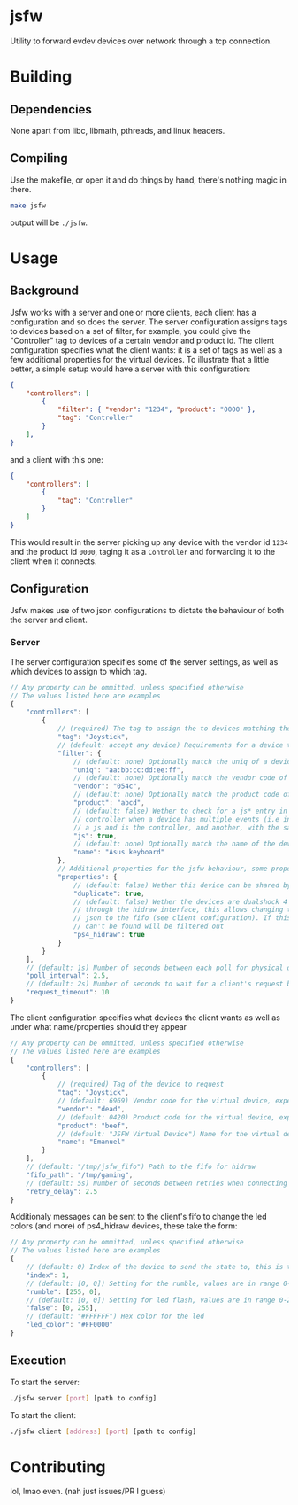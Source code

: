 # jsfw

Utility to forward evdev devices over network through a tcp connection.

# Building

## Dependencies

None apart from libc, libmath, pthreads, and linux headers.

## Compiling

Use the makefile, or open it and do things by hand, there's nothing magic in there.

```sh
make jsfw
```

output will be `./jsfw`.

# Usage

## Background

Jsfw works with a server and one or more clients, each client has a configuration and so does the server. The server configuration assigns tags to devices based on a set of filter, for example, you could give the "Controller" tag to devices of a certain vendor and product id. The client configuration specifies what the client wants: it is a set of tags as well as a few additional properties for the virtual devices. To illustrate that a little better, a simple setup would have a server with this configuration:

```json
{
    "controllers": [
        {
            "filter": { "vendor": "1234", "product": "0000" },
            "tag": "Controller"
        }
    ],
}
```

and a client with this one:

```json 
{
    "controllers": [
        {
            "tag": "Controller"
        }
    ]
}
```

This would result in the server picking up any device with the vendor id `1234` and the product id `0000`, taging it as a `Controller` and forwarding it to the client when it connects.

## Configuration

Jsfw makes use of two json configurations to dictate the behaviour of both the server and client.

### Server

The server configuration specifies some of the server settings, as well as which devices to assign to which tag.

```js
// Any property can be ommitted, unless specified otherwise
// The values listed here are examples
{
    "controllers": [
        {
            // (required) The tag to assign the to devices matching the filter
            "tag": "Joystick",
            // (default: accept any device) Requirements for a device to be assigned the tag
            "filter": {
                // (default: none) Optionally match the uniq of a device, expects a 17 long string of this form
                "uniq": "aa:bb:cc:dd:ee:ff",
                // (default: none) Optionally match the vendor code of the device, expects a 4 long hex string
                "vendor": "054c",
                // (default: none) Optionally match the product code of the device, expects a 4 long hex string
                "product": "abcd",
                // (default: false) Wether to check for a js* entry in the device tree, useful to match only the
                // controller when a device has multiple events (i.e in the case of a ps4 controller one device has
                // a js and is the controller, and another, with the same uniq/vendor/product, is the mouse and keyboard).
                "js": true,
                // (default: none) Optionally match the name of the device
                "name": "Asus keyboard"
            },
            // Additional properties for the jsfw behaviour, some properties may act as a filter.
            "properties": {
                // (default: false) Wether this device can be shared by multiple client
                "duplicate": true,
                // (default: false) Wether the devices are dualshock 4 controllers that can be controlled
                // through the hidraw interface, this allows changing the led colors from the client by writing
                // json to the fifo (see client configuration). If this is enabled, any device whose hidraw interface
                // can't be found will be filtered out
                "ps4_hidraw": true
            }
        }
    ],
    // (default: 1s) Number of seconds between each poll for physical devices
    "poll_interval": 2.5,
    // (default: 2s) Number of seconds to wait for a client's request before closing the connection
    "request_timeout": 10
}
```

The client configuration specifies what devices the client wants as well as under what name/properties should they appear

```js
// Any property can be ommitted, unless specified otherwise
// The values listed here are examples
{
    "controllers": [
        {
            // (required) Tag of the device to request
            "tag": "Joystick",
            // (default: 6969) Vendor code for the virtual device, expects a 4 long hex string
            "vendor": "dead",
            // (default: 0420) Product code for the virtual device, expects a 4 long hex string
            "product": "beef",
            // (default: "JSFW Virtual Device") Name for the virtual device
            "name": "Emanuel"
        }
    ],
    // (default: "/tmp/jsfw_fifo") Path to the fifo for hidraw
    "fifo_path": "/tmp/gaming",
    // (default: 5s) Number of seconds between retries when connecting to the server
    "retry_delay": 2.5
}
```

Additionaly messages can be sent to the client's fifo to change the led colors (and more) of ps4\_hidraw devices, these take the form:

```js
// Any property can be ommitted, unless specified otherwise
// The values listed here are examples
{
    // (default: 0) Index of the device to send the state to, this is the index in the client configuration controllers list
    "index": 1,
    // (default: [0, 0]) Setting for the rumble, values are in range 0-255 first element is small rumble, second is big
    "rumble": [255, 0],
    // (default: [0, 0]) Setting for led flash, values are in range 0-255, first element is led on, second is led off
    "false": [0, 255],
    // (default: "#FFFFFF") Hex color for the led
    "led_color": "#FF0000"
}
```

## Execution

To start the server:

```sh
./jsfw server [port] [path to config]
```

To start the client:

```sh
./jsfw client [address] [port] [path to config]
```

# Contributing

lol, lmao even. (nah just issues/PR I guess)
